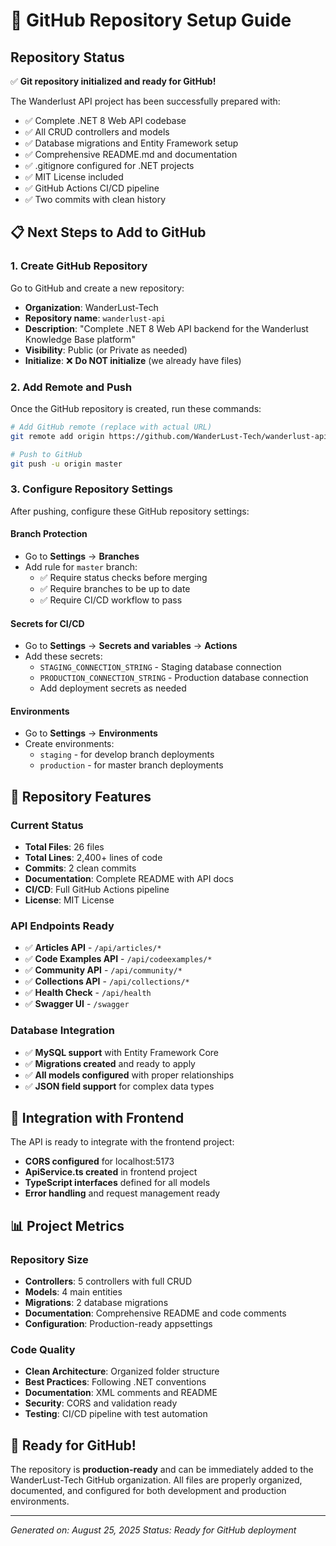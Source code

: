 # 🚀 GitHub Repository Setup Guide

## Repository Status
✅ **Git repository initialized and ready for GitHub!**

The Wanderlust API project has been successfully prepared with:
- ✅ Complete .NET 8 Web API codebase
- ✅ All CRUD controllers and models
- ✅ Database migrations and Entity Framework setup
- ✅ Comprehensive README.md and documentation
- ✅ .gitignore configured for .NET projects
- ✅ MIT License included
- ✅ GitHub Actions CI/CD pipeline
- ✅ Two commits with clean history

## 📋 Next Steps to Add to GitHub

### 1. Create GitHub Repository

Go to GitHub and create a new repository:
- **Organization**: WanderLust-Tech
- **Repository name**: `wanderlust-api`
- **Description**: "Complete .NET 8 Web API backend for the Wanderlust Knowledge Base platform"
- **Visibility**: Public (or Private as needed)
- **Initialize**: ❌ **Do NOT initialize** (we already have files)

### 2. Add Remote and Push

Once the GitHub repository is created, run these commands:

```bash
# Add GitHub remote (replace with actual URL)
git remote add origin https://github.com/WanderLust-Tech/wanderlust-api.git

# Push to GitHub
git push -u origin master
```

### 3. Configure Repository Settings

After pushing, configure these GitHub repository settings:

#### Branch Protection
- Go to **Settings** → **Branches**
- Add rule for `master` branch:
  - ✅ Require status checks before merging
  - ✅ Require branches to be up to date
  - ✅ Require CI/CD workflow to pass

#### Secrets for CI/CD
- Go to **Settings** → **Secrets and variables** → **Actions**
- Add these secrets:
  - `STAGING_CONNECTION_STRING` - Staging database connection
  - `PRODUCTION_CONNECTION_STRING` - Production database connection
  - Add deployment secrets as needed

#### Environments
- Go to **Settings** → **Environments**
- Create environments:
  - `staging` - for develop branch deployments
  - `production` - for master branch deployments

## 🎯 Repository Features

### Current Status
- **Total Files**: 26 files
- **Total Lines**: 2,400+ lines of code
- **Commits**: 2 clean commits
- **Documentation**: Complete README with API docs
- **CI/CD**: Full GitHub Actions pipeline
- **License**: MIT License

### API Endpoints Ready
- ✅ **Articles API** - `/api/articles/*`
- ✅ **Code Examples API** - `/api/codeexamples/*`
- ✅ **Community API** - `/api/community/*`
- ✅ **Collections API** - `/api/collections/*`
- ✅ **Health Check** - `/api/health`
- ✅ **Swagger UI** - `/swagger`

### Database Integration
- ✅ **MySQL support** with Entity Framework Core
- ✅ **Migrations created** and ready to apply
- ✅ **All models configured** with proper relationships
- ✅ **JSON field support** for complex data types

## 🔗 Integration with Frontend

The API is ready to integrate with the frontend project:
- **CORS configured** for localhost:5173
- **ApiService.ts created** in frontend project
- **TypeScript interfaces** defined for all models
- **Error handling** and request management ready

## 📊 Project Metrics

### Repository Size
- **Controllers**: 5 controllers with full CRUD
- **Models**: 4 main entities
- **Migrations**: 2 database migrations
- **Documentation**: Comprehensive README and code comments
- **Configuration**: Production-ready appsettings

### Code Quality
- **Clean Architecture**: Organized folder structure
- **Best Practices**: Following .NET conventions
- **Documentation**: XML comments and README
- **Security**: CORS and validation ready
- **Testing**: CI/CD pipeline with test automation

## 🎉 Ready for GitHub!

The repository is **production-ready** and can be immediately added to the WanderLust-Tech GitHub organization. All files are properly organized, documented, and configured for both development and production environments.

---

*Generated on: August 25, 2025*
*Status: Ready for GitHub deployment*
